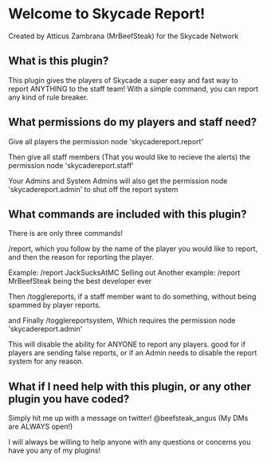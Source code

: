 # Welcome to Skycade Report!

Created by Atticus Zambrana (MrBeefSteak) for the Skycade Network


## What is this plugin?

This plugin gives the players of Skycade a super easy and fast way to report ANYTHING to the staff team! With a simple command, you can report any kind of rule breaker.

## What permissions do my players and staff need?

Give all players the permission node 'skycadereport.report'

Then give all staff members (That you would like to recieve the alerts) the permission node 'skycadereport.staff'

Your Admins and System Admins will also get the permission node 'skycadereport.admin' to shut off the report system

## What commands are included with this plugin?

There is are only three commands!

/report, which you follow by the name of the player you would like to report, and then the reason for reporting the player.

Example: /report JackSucksAtMC Selling out
Another example: /report MrBeefSteak being the best developer ever

Then /togglereports, if a staff member want to do something, without being spammed by player reports.

and Finally /togglereportsystem, Which requires the permission node 'skycadereport.admin'

This will disable the ability for ANYONE to report any players. good for if players are sending false reports, or if an Admin needs to disable the report system for any reason.


## What if I need help with this plugin, or any other plugin you have coded?

Simply hit me up with a message on twitter! @beefsteak_angus (My DMs are ALWAYS open!)


I will always be willing to help anyone with any questions or concerns you have you any of my plugins!
